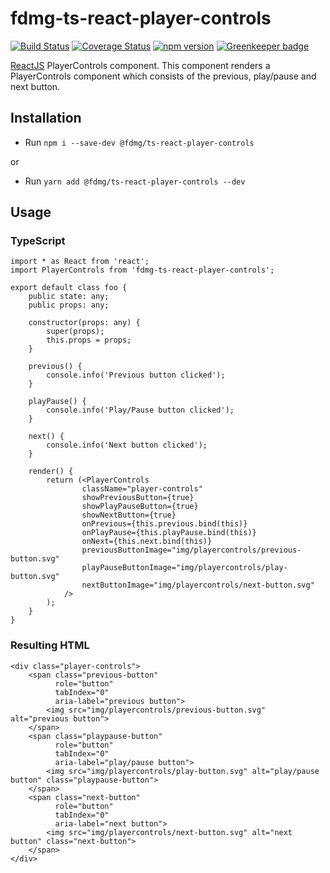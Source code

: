 # fdmg-ts-react-player-controls
[![Build Status](https://travis-ci.org/FDMediagroep/fdmg-ts-react-player-controls.svg?branch=master)](https://travis-ci.org/FDMediagroep/fdmg-ts-react-player-controls)
[![Coverage Status](https://coveralls.io/repos/github/FDMediagroep/fdmg-ts-react-player-controls/badge.svg?branch=master)](https://coveralls.io/github/FDMediagroep/fdmg-ts-react-player-controls?branch=master)
[![npm version](https://badge.fury.io/js/%40fdmg%2Fts-react-player-controls.svg)](https://badge.fury.io/js/%40fdmg%2Fts-react-player-controls)
[![Greenkeeper badge](https://badges.greenkeeper.io/FDMediagroep/fdmg-ts-react-player-controls.svg)](https://greenkeeper.io/)

[ReactJS](https://reactjs.org/) PlayerControls component. This component renders a PlayerControls component which consists of the previous, play/pause and next button.

## Installation
- Run `npm i --save-dev @fdmg/ts-react-player-controls`

or

- Run `yarn add @fdmg/ts-react-player-controls --dev`

## Usage
### TypeScript
```
import * as React from 'react';
import PlayerControls from 'fdmg-ts-react-player-controls';

export default class foo {
    public state: any;
    public props: any;

    constructor(props: any) {
        super(props);
        this.props = props;
    }

    previous() {
        console.info('Previous button clicked');
    }

    playPause() {
        console.info('Play/Pause button clicked');
    }

    next() {
        console.info('Next button clicked');
    }
	
    render() {
        return (<PlayerControls
				className="player-controls"
				showPreviousButton={true}
				showPlayPauseButton={true}
				showNextButton={true}
				onPrevious={this.previous.bind(this)}
				onPlayPause={this.playPause.bind(this)}
				onNext={this.next.bind(this)}
				previousButtonImage="img/playercontrols/previous-button.svg"
				playPauseButtonImage="img/playercontrols/play-button.svg"
				nextButtonImage="img/playercontrols/next-button.svg"
			/>
		);
    }
}
```

### Resulting HTML
```
<div class="player-controls">
    <span class="previous-button"
          role="button"
          tabIndex="0"
          aria-label="previous button">
        <img src="img/playercontrols/previous-button.svg" alt="previous button">
    </span>
    <span class="playpause-button"
          role="button"
          tabIndex="0"
          aria-label="play/pause button">
        <img src="img/playercontrols/play-button.svg" alt="play/pause button" class="playpause-button">
    </span>
    <span class="next-button"
          role="button"
          tabIndex="0"
          aria-label="next button">
    	<img src="img/playercontrols/next-button.svg" alt="next button" class="next-button">
    </span>
</div>

```
